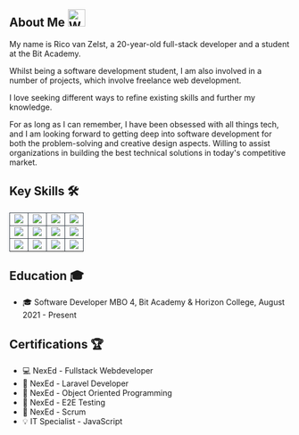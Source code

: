 ## About Me <img src="https://raw.githubusercontent.com/Tarikul-Islam-Anik/Animated-Fluent-Emojis/master/Emojis/Hand%20gestures/Waving%20Hand.png" alt="Waving Hand" width="31" height="31" />

My name is Rico van Zelst, a 20-year-old full-stack developer and a student at the Bit Academy.

Whilst being a software development student, I am also involved in a number of projects, which involve freelance web development.

I love seeking different ways to refine existing skills and further my knowledge.

For as long as I can remember, I have been obsessed with all things tech, and I am looking forward to getting deep into software development for both the problem-solving and creative design aspects. Willing to assist organizations in building the best technical solutions in today's competitive market.


## Key Skills 🛠️

<table>
    <tr>
        <td align="center" style="border:1px solid #3A424A">
            <img src="https://img.shields.io/badge/PHP-777BB4?style=for-the-badge&logo=php&logoColor=white">
            <br>
        </td>
        <td align="center" style="border:1px solid #3A424A">
            <img src="https://img.shields.io/badge/Laravel-FF2D20?style=for-the-badge&logo=laravel&logoColor=white">
            <br>
        </td>
        <td align="center" style="border:1px solid #3A424A">
            <img src="https://img.shields.io/badge/Symfony-%2300843e.svg?style=for-the-badge&logo=symfony&logoColor=white">
            <br>
        </td>
        <td align="center" style="border:1px solid #3A424A">
            <img src="https://img.shields.io/badge/JavaScript-F7DF1E?style=for-the-badge&logo=javascript&logoColor=black">
            <br>
        </td>
    </tr>
    <tr>
         <td align="center" style="border:1px solid #3A424A">
            <img src="https://img.shields.io/badge/HTML-239120?style=for-the-badge&logo=html5&logoColor=white">
            <br>
        </td>
        <td align="center" style="border:1px solid #3A424A">
            <img src="https://img.shields.io/badge/CSS-239120?&style=for-the-badge&logo=css3&logoColor=white">
            <br>
        </td>
        <td align="center" style="border:1px solid #3A424A">
            <img src="https://img.shields.io/badge/MySQL-005C84?style=for-the-badge&logo=mysql&logoColor=white">
            <br>
        </td>
        <td align="center" style="border:1px solid #3A424A">
            <img src="https://img.shields.io/badge/Tailwind_CSS-38B2AC?style=for-the-badge&logo=tailwind-css&logoColor=white">
            <br>
        </td>
    </tr>
    <tr>
        <td align="center" style="border:1px solid #3A424A">
            <img src="https://img.shields.io/badge/GIT-E44C30?style=for-the-badge&logo=git&logoColor=white">
            <br>
        </td>
        <td align="center" style="border:1px solid #3A424A">
            <img src="https://img.shields.io/badge/Terminal/cli-000000?style=for-the-badge&logo=iterm2&logoColor=white">
            <br>
        </td>
        <td align="center" style="border:1px solid #3A424A">
            <img src="https://img.shields.io/badge/Cypress-69D3A7?logo=cypress&logoColor=fff&style=for-the-badge">
            <br>
            </td>
        <td align="center" style="border:1px solid #3A424A">
            <img src="https://img.shields.io/badge/SCRUM-0082ff?logo=jirasoftware&logoColor=fff&style=for-the-badge">
            <br>
        </td>
    </tr>
    <tr>
</table>

## Education 🎓

- 🎓 Software Developer MBO 4, Bit Academy & Horizon College, August 2021 - Present

## Certifications 🏆

- 💻 NexEd - Fullstack Webdeveloper
- 🧩 NexEd - Laravel Developer
- 🔨 NexEd - Object Oriented Programming
- 🧪 NexEd - E2E Testing
- 🔄 NexEd - Scrum
- 💡 IT Specialist - JavaScript

